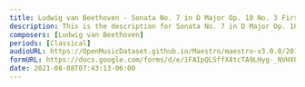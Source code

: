 ```yaml
---
title: Ludwig van Beethoven - Sonata No. 7 in D Major Op. 10 No. 3 First Movement (3)
description: This is the description for Sonata No. 7 in D Major Op. 10 No. 3 First Movement by Ludwig van Beethoven
composers: [Ludwig van Beethoven]
periods: [Classical]
audioURL: https://OpenMusicDataset.github.io/Maestro/maestro-v3.0.0/2011/MIDI-Unprocessed_06_R1_2011_MID--AUDIO_R1-D2_15_Track15_wav.midi
formURL: https://docs.google.com/forms/d/e/1FAIpQLSffX4tcTA9LHyg-_NVHX0deacBP8ldBZl-MIpWkIJ3xHbt_DQ/viewform
date: 2021-08-08T07:43:13-06:00
---
```

